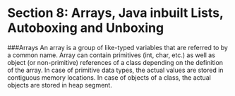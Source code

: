 # Section 8: Arrays, Java inbuilt Lists, Autoboxing and Unboxing

###Arrays
An array is a group of like-typed variables that are referred to by a common name.
Array can contain primitives (int, char, etc.) as well as object (or non-primitive) 
references of a class depending on the definition of the array. In case of primitive 
data types, the actual values are stored in contiguous memory locations. In case of 
objects of a class, the actual objects are stored in heap segment.